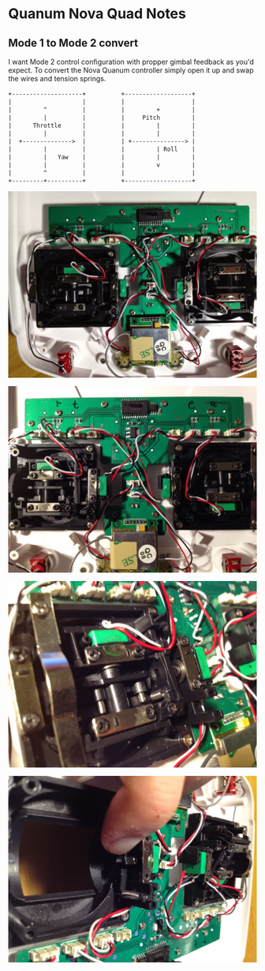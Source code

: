 # Quanum Nova Quad Notes

## Mode 1 to Mode 2 convert

I want Mode 2 control configuration with propper gimbal feedback as you'd expect.
To convert the Nova Quanum controller simply open it up and swap the wires and tension springs.


```
+--------------------+          +-------------------+
|                    |          |                   |
|         ^          |          |         +         |
|         |          |          |     Pitch         |
|      Throttle      |          |         |         |
|         |          |          |         |         |
|  +-------------->  |          | +---------------> |
|         |          |          |         | Roll    |
|         |   Yaw    |          |         |         |
|         |          |          |         v         |
|         ^          |          |                   |
+---------+----------+          +-------------------+

```


![Controller Back](./controller/back1.jpg)

![Marked Roll, Elevation, Azimuth](./controller/rtea-marks.jpg)

![Bearing Keeper](./controller/bearing-keeper.jpg)

![Swap Throttles](./controller/swapthrottle1.jpg)


